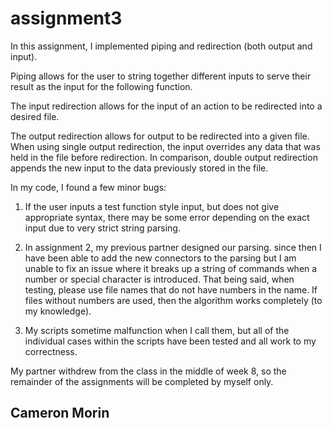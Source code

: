 # assignment3

In this assignment, I implemented piping and redirection (both output and input).

Piping allows for the user to string together different inputs to serve their result as
the input for the following function.

The input redirection allows for the input of an action to be redirected into a desired
file.

The output redirection allows for output to be redirected into a given file.
When using single output redirection, the input overrides any data that was 
held in the file before redirection. In comparison, double output redirection 
appends the new input to the data previously stored in the file.


In my code, I found a few minor bugs:

1) If the user inputs a test function style input, but does
   not give appropriate syntax, there may be some error 
   depending on the exact input due to very strict
   string parsing.

2) In assignment 2, my previous partner designed our parsing. 
   since then I have been able to add the new connectors to 
   the parsing but I am unable to fix an issue where it breaks
   up a string of commands when a number or special character
   is introduced. That being said, when testing, please use file
   names that do not have numbers in the name. If files without numbers
   are used, then the algorithm works completely (to my knowledge).

3) My scripts sometime malfunction when I call them, but
   all of the individual cases within the scripts have been
   tested and all work to my correctness.

My partner withdrew from the class in the middle of week 8, so the 
remainder of the assignments will be completed by myself only.

## Cameron Morin

